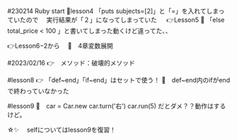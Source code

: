 #230214 Ruby start
 🍚lesson4 「puts subjects=[2]」と「=」を入れてしまっていたので
 　実行結果が「２」になってしまっていた
 　
👉Lesson5
  🍚 「else total_price < 100 」と書いてしまった動くけど違ってた、、

👉Lesson6−2から
　🍚　4章変数展開

#2023/02/16
👉　メソッド：破壊的メソッド

#lesson8
👉 「def~end」「if~end」はセットで使う！
  🍚　def~end内のifがendで終わっていなかった
  
#lesson9
🍚　car = Car.new
    car.turn('右')
    car.run(5)
  だとダメ？？動作はするけど。

☆✨　
selfについてはlesson9を復習！